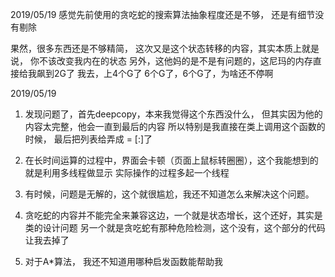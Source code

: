 2019/05/19
感觉先前使用的贪吃蛇的搜索算法抽象程度还是不够，
还是有细节没有剔除

果然，很多东西还是不够精简，
这次又是这个状态转移的内容，其实本质上就是说，
你不该改变我内在的状态
另外，这他妈的是不是有问题的，这尼玛的内存直接给我飙到2G了
我去，上4个G了
6个G了，6个G了，为啥还不停啊

2019/05/19
1. 发现问题了，首先deepcopy，本来我觉得这个东西没什么，
但其实因为他的内容太完整，他会一直到最后的内容
所以特别是我直接在类上调用这个函数的时候，
最后把列表给弄成 = [:]了
2. 在长时间运算的过程中，界面会卡顿（页面上鼠标转圈圈），这个我能想到的就是利用多线程做显示
实际操作的过程多起一个线程
3. 有时候，问题是无解的，这个就很尴尬，我还不知道怎么来解决这个问题。
4. 贪吃蛇的内容并不能完全来兼容这边，一个就是状态增长，这个还好，其实是类的设计问题
另一个就是贪吃蛇有那种危险检测，这个没有，这个部分的代码让我去掉了

5. 对于A*算法， 我还不知道用哪种启发函数能帮助我